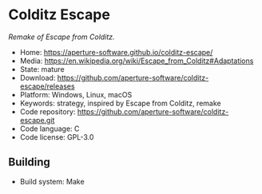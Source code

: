 # Colditz Escape

_Remake of Escape from Colditz._

- Home: https://aperture-software.github.io/colditz-escape/
- Media: https://en.wikipedia.org/wiki/Escape_from_Colditz#Adaptations
- State: mature
- Download: https://github.com/aperture-software/colditz-escape/releases
- Platform: Windows, Linux, macOS
- Keywords: strategy, inspired by Escape from Colditz, remake
- Code repository: https://github.com/aperture-software/colditz-escape.git
- Code language: C
- Code license: GPL-3.0

## Building

- Build system: Make
